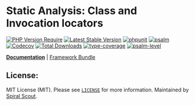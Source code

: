 # Static Analysis: Class and Invocation locators

[![PHP Version Require](https://poser.pugx.org/spiral/telemetry/require/php)](https://packagist.org/packages/spiral/telemetry)
[![Latest Stable Version](https://poser.pugx.org/spiral/telemetry/v/stable)](https://packagist.org/packages/spiral/telemetry)
[![phpunit](https://github.com/spiral/telemetry/actions/workflows/phpunit.yml/badge.svg)](https://github.com/spiral/telemetry/actions)
[![psalm](https://github.com/spiral/telemetry/actions/workflows/psalm.yml/badge.svg)](https://github.com/spiral/telemetry/actions)
[![Codecov](https://codecov.io/gh/spiral/telemetry/branch/master/graph/badge.svg)](https://codecov.io/gh/spiral/telemetry/)
[![Total Downloads](https://poser.pugx.org/spiral/telemetry/downloads)](https://packagist.org/packages/spiral/telemetry)
[![type-coverage](https://shepherd.dev/github/spiral/telemetry/coverage.svg)](https://shepherd.dev/github/spiral/telemetry)
[![psalm-level](https://shepherd.dev/github/spiral/telemetry/level.svg)](https://shepherd.dev/github/spiral/telemetry)

<b>[Documentation](https://spiral.dev/docs/component-telemetry)</b> | [Framework Bundle](https://github.com/spiral/framework)

## License:

MIT License (MIT). Please see [`LICENSE`](./LICENSE) for more information. Maintained by [Spiral Scout](https://spiralscout.com).
